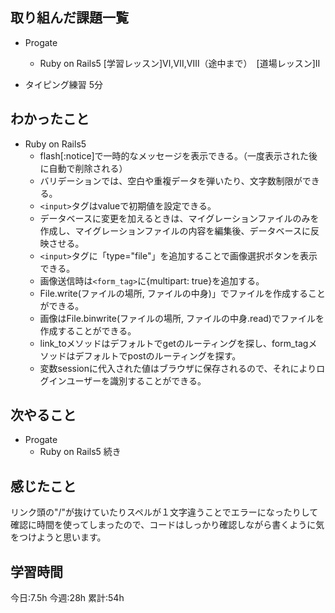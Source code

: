 ## 取り組んだ課題一覧
- Progate
    - Ruby on Rails5 [学習レッスン]Ⅵ,Ⅶ,Ⅷ（途中まで）　[道場レッスン]Ⅱ

- タイピング練習 5分

## わかったこと

- Ruby on Rails5
	- flash[:notice]で一時的なメッセージを表示できる。（一度表示された後に自動で削除される）
	- バリデーションでは、空白や重複データを弾いたり、文字数制限ができる。
	- `<input>`タグはvalueで初期値を設定できる。
	- データベースに変更を加えるときは、マイグレーションファイルのみを作成し、マイグレーションファイルの内容を編集後、データベースに反映させる。
	- `<input>`タグに「type="file"」を追加することで画像選択ボタンを表示できる。
	- 画像送信時は`<form_tag>`に{multipart: true}を追加する。
	- File.write(ファイルの場所, ファイルの中身)」でファイルを作成することができる。
	- 画像はFile.binwrite(ファイルの場所, ファイルの中身.read)でファイルを作成することができる。
	- link_toメソッドはデフォルトでgetのルーティングを探し、form_tagメソッドはデフォルトでpostのルーティングを探す。
	- 変数sessionに代入された値はブラウザに保存されるので、それによりログインユーザーを識別することができる。

## 次やること
- Progate 
	- Ruby on Rails5 続き

## 感じたこと
リンク頭の"/"が抜けていたりスペルが１文字違うことでエラーになったりして確認に時間を使ってしまったので、コードはしっかり確認しながら書くように気をつけようと思います。


## 学習時間
今日:7.5h
今週:28h 
累計:54h